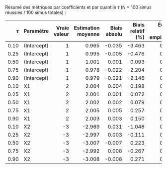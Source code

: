 

Résumé des métriques par coefficients et par quantile $\tau$ (N = 100 simus réussies / 100 simus totales) :

|$\tau$|Paramètre   | Vraie valeur| Estimation moyenne| Biais absolu| Biais relatif (%)| Écart-type empirique| Taux de couverture|
|-----:|:-----------|------------:|------------------:|------------:|-----------------:|--------------------:|------------------:|
|  0.10|(Intercept) |            1|              0.965|       -0.035|            -3.463|                0.156|                100|
|  0.25|(Intercept) |            1|              0.995|       -0.005|            -0.476|                0.130|                100|
|  0.50|(Intercept) |            1|              1.001|        0.001|             0.093|                0.108|                100|
|  0.75|(Intercept) |            1|              0.978|       -0.022|            -2.204|                0.159|                100|
|  0.90|(Intercept) |            1|              0.979|       -0.021|            -2.146|                0.163|                100|
|  0.10|X1          |            2|              2.004|        0.004|             0.198|                0.029|                100|
|  0.25|X1          |            2|              2.001|        0.001|             0.072|                0.021|                100|
|  0.50|X1          |            2|              2.002|        0.002|             0.079|                0.018|                100|
|  0.75|X1          |            2|              2.005|        0.005|             0.257|                0.022|                100|
|  0.90|X1          |            2|              2.003|        0.003|             0.150|                0.027|                100|
|  0.10|X2          |           -3|             -2.969|        0.031|            -1.046|                0.143|                100|
|  0.25|X2          |           -3|             -2.997|        0.003|            -0.111|                0.113|                100|
|  0.50|X2          |           -3|             -3.007|       -0.007|             0.223|                0.123|                100|
|  0.75|X2          |           -3|             -2.992|        0.008|            -0.267|                0.127|                100|
|  0.90|X2          |           -3|             -3.008|       -0.008|             0.271|                0.161|                100|